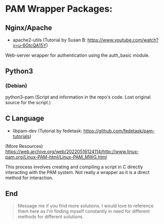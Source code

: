 # PAM Wrapper Packages:

## Nginx/Apache
- apache2-utils (Tutorial by Susan B: https://www.youtube.com/watch?v=u-6GtcQA15Y)

Web-server wrapper for authentication using the auth_basic module.

## Python3

### (Debian)

python3-pam (Script and information in the repo's code. Lost original source for the script.)


## C Language
- libpam-dev (Tutorial by fedetask: https://github.com/fedetask/pam-tutorials)

(More Resources) https://web.archive.org/web/20220516124114/http://www.linux-pam.org/Linux-PAM-html/Linux-PAM_MWG.html

This process involves creating and compiling a script in C directly interacting with the PAM system. Not really a wrapper as it is a direct method for interaction.

## End

> Message me if you find more solutions. I would love to reference them here as I'm finding myself constantly in need for different methods for different solutions.
